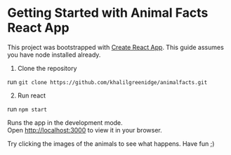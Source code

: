 # Getting Started with Animal Facts React App

This project was bootstrapped with [Create React App](https://github.com/facebook/create-react-app). This guide assumes you have node installed already.

1. Clone the repository

run `git clone https://github.com/khalilgreenidge/animalfacts.git`

2. Run react


run `npm start`

Runs the app in the development mode.\
Open [http://localhost:3000](http://localhost:3000) to view it in your browser.

Try clicking the images of the animals to see what happens. Have fun ;)

